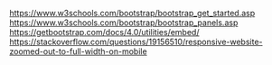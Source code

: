 https://www.w3schools.com/bootstrap/bootstrap_get_started.asp
https://www.w3schools.com/bootstrap/bootstrap_panels.asp
https://getbootstrap.com/docs/4.0/utilities/embed/
https://stackoverflow.com/questions/19156510/responsive-website-zoomed-out-to-full-width-on-mobile
